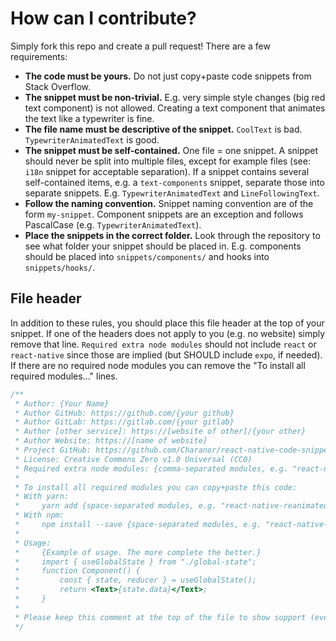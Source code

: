 # How can I contribute?
Simply fork this repo and create a pull request! There are a few requirements:
- **The code must be yours.** Do not just copy+paste code snippets from Stack Overflow.
- **The snippet must be non-trivial.** E.g. very simple style changes (big red text component) is not allowed. Creating a text component that animates the text like a typewriter is fine.
- **The file name must be descriptive of the snippet.** `CoolText` is bad. `TypewriterAnimatedText` is good.
- **The snippet must be self-contained.** One file = one snippet. A snippet should never be split into multiple files, except for example files (see: `i18n` snippet for acceptable separation). If a snippet contains several self-contained items, e.g. a `text-components` snippet, separate those into separate snippets. E.g. `TypewriterAnimatedText` and `LineFollowingText`.
- **Follow the naming convention.** Snippet naming convention are of the form `my-snippet`. Component snippets are an exception and follows PascalCase (e.g. `TypewriterAnimatedText`).
- **Place the snippets in the correct folder.** Look through the repository to see what folder your snippet should be placed in. E.g. components should be placed into `snippets/components/` and hooks into `snippets/hooks/`.

## File header
In addition to these rules, you should place this file header at the top of your snippet. If one of the headers does not apply to you (e.g. no website) simply remove that line.
`Required extra node modules` should not include `react` or `react-native` since those are implied (but SHOULD include `expo`, if needed). If there are no required node modules you can remove the "To install all required modules..." lines.
```javascript
/**
 * Author: {Your Name}
 * Author GitHub: https://github.com/{your github}
 * Author GitLab: https://gitlab.com/{your gitlab}
 * Author [other service]: https://[website of other]/{your other}
 * Author Website: https://[name of website]
 * Project GitHub: https://github.com/Charanor/react-native-code-snippets
 * License: Creative Commons Zero v1.0 Universal (CC0)
 * Required extra node modules: {comma-separated modules, e.g. "react-native-reanimated" or "react-native-localization"}
 *
 * To install all required modules you can copy+paste this code:
 * With yarn:
 *     yarn add {space-separated modules, e.g. "react-native-reanimated react-native-localization"}
 * With npm:
 *     npm install --save {space-separated modules, e.g. "react-native-reanimated react-native-localization"}
 * 
 * Usage:
 *     {Example of usage. The more complete the better.}
 *     import { useGlobalState } from "./global-state";
 *     function Component() {
 *         const { state, reducer } = useGlobalState();
 *         return <Text>{state.data}</Text>;
 *     }
 * 
 * Please keep this comment at the top of the file to show support (even though you are free to remove it) :)
 */
```
